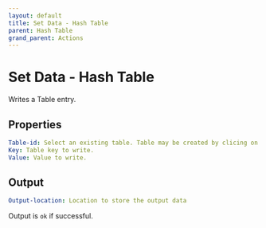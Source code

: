 ```yaml
---
layout: default
title: Set Data - Hash Table
parent: Hash Table
grand_parent: Actions
---
```

# Set Data - Hash Table
Writes a Table entry.

## Properties
```yaml
Table-id: Select an existing table. Table may be created by clicing on Table navigation on the left.
Key: Table key to write.
Value: Value to write.
```

## Output
```yaml
Output-location: Location to store the output data
```

Output is `ok` if successful.
